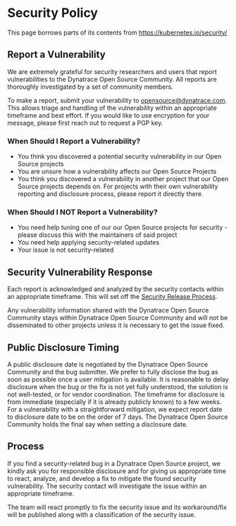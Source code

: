 # Security Policy

This page borrows parts of its contents from <https://kubernetes.io/security/>

## Report a Vulnerability

We are extremely grateful for security researchers and users that report vulnerabilities to the Dynatrace Open Source Community. All reports are thoroughly investigated by a set of community members.

To make a report, submit your vulnerability to <opensource@dynatrace.com>. This allows triage and handling of the vulnerability within an appropriate timeframe and best effort.
If you would like to use encryption for your message, please first reach out to request a PGP key.

### When Should I Report a Vulnerability?

- You think you discovered a potential security vulnerability in our Open Source projects
- You are unsure how a vulnerability affects our Open Source Projects
- You think you discovered a vulnerability in another project that our Open Source projects depends on. For projects with their own vulnerability reporting and disclosure process, please report it directly there.

### When Should I NOT Report a Vulnerability?

- You need help tuning one of our our Open Source projects for security - please discuss this with the maintainers of said project
- You need help applying security-related updates
- Your issue is not security-related

## Security Vulnerability Response

Each report is acknowledged and analyzed by the security contacts within an appropriate timeframe. This will set off the [Security Release Process](#process).

Any vulnerability information shared with the Dynatrace Open Source Community stays within Dynatrace Open Source Community and will not be disseminated to other projects unless it is necessary to get the issue fixed.

## Public Disclosure Timing

A public disclosure date is negotiated by the Dynatrace Open Source Community and the bug submitter. We prefer to fully disclose the bug as soon as possible once a user mitigation is available. It is reasonable to delay disclosure when the bug or the fix is not yet fully understood, the solution is not well-tested, or for vendor coordination. The timeframe for disclosure is from immediate (especially if it is already publicly known) to a few weeks. For a vulnerability with a straightforward mitigation, we expect report date to disclosure date to be on the order of 7 days. The Dynatrace Open Source Community holds the final say when setting a disclosure date.

## Process

If you find a security-related bug in a Dynatrace Open Source project, we kindly ask you for responsible disclosure and for giving us appropriate time to react, analyze, and develop a fix to mitigate the found security vulnerability. The security contact will investigate the issue within an appropriate timeframe.

The team will react promptly to fix the security issue and its workaround/fix will be published along with a classification of the security issue.